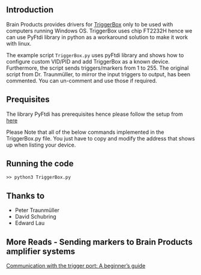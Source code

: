 ## Introduction
Brain Products provides drivers for [TriggerBox](https://www.brainproducts.com/solutions/triggerbox/) only to be used with computers running Windows OS. TriggerBox uses chip FT2232H hence we can use PyFtdi library in python as a workaround solution to make it work with linux.

The example script `TriggerBox.py` uses pyFtdi library and shows how to configure custom VID/PID and add TriggerBox as a known device. Furthermore, the script sends triggers/markers from 1 to 255. The original script from Dr. Traunmüller, to mirror the input triggers to output, has been commented. You can un-comment and use those if required. 

## Prequisites
The library PyFtdi has prerequisites hence please follow the setup from [here](https://eblot.github.io/pyftdi/installation.html#prerequisites)

Please Note that all of the below commands implemented in the TriggerBox.py file. You just have to copy and modify the address that shows up when listing your device.

## Running the code 

`>> python3 TriggerBox.py`


## Thanks to
- Peter Traunmüller
- David Schubring
- Edward Lau

## More Reads - Sending markers to Brain Products amplifier systems
[Communication with the trigger port: A beginner’s guide](https://pressrelease.brainproducts.com/trigger-beginners-guide/)